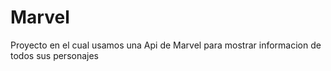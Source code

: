 # Marvel
Proyecto en el cual usamos una Api de Marvel para mostrar informacion de todos sus personajes
